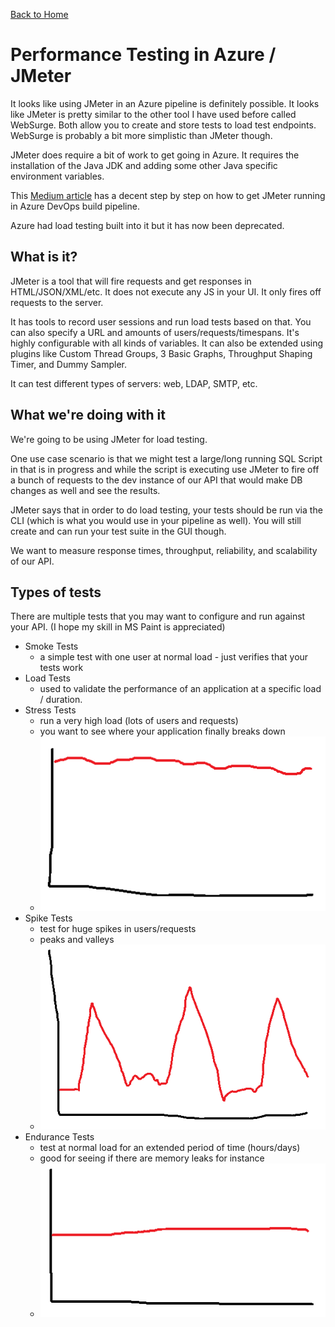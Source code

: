 [Back to Home](/my-notes)

# Performance Testing in Azure / JMeter

It looks like using JMeter in an Azure pipeline is definitely possible.
It looks like JMeter is pretty similar to the other tool I have used before
called WebSurge. Both allow you to create and store tests to load test endpoints.
WebSurge is probably a bit more simplistic than JMeter though.

JMeter does require a bit of work to get going in Azure. It requires the installation
of the Java JDK and adding some other Java specific environment variables.

This [Medium article](https://medium.com/@ganeshsirsi/configuring-jmeter-tests-in-vsts-tfs-azure-devops-and-publishing-results-dcdd7b451cb9)
has a decent step by step on how to get JMeter running in Azure DevOps build pipeline.

Azure had load testing built into it but it has now been deprecated.

## What is it?

JMeter is a tool that will fire requests and get responses in HTML/JSON/XML/etc.
It does not execute any JS in your UI. It only fires off requests to the server.

It has tools to record user sessions and run load tests based on that.
You can also specify a URL and amounts of users/requests/timespans.
It's highly configurable with all kinds of variables. It can also be extended using plugins like Custom Thread Groups, 3 Basic Graphs, Throughput Shaping Timer, and Dummy Sampler.

It can test different types of servers: web, LDAP, SMTP, etc.

## What we're doing with it

We're going to be using JMeter for load testing.

One use case scenario is that we might test a large/long running SQL Script
in that is in progress and while the script is executing use JMeter to fire off
a bunch of requests to the dev instance of our API that would make DB changes as well and see the results.

JMeter says that in order to do load testing, your tests should be run via the CLI
(which is what you would use in your pipeline as well).
You will still create and can run your test suite in the GUI though.

We want to measure response times, throughput, reliability, and scalability of our API.

## Types of tests

There are multiple tests that you may want to configure and run against your API. (I hope my skill in MS Paint is appreciated)

-   Smoke Tests 
	- a simple test with one user at normal load - just verifies that your tests work
-   Load Tests 
	- used to validate the performance of an application at a specific load / duration.
-   Stress Tests 
	- run a very high load (lots of users and requests) 
	- you want to see where your application finally breaks down 
	- ![stress test](./images/stress-test.png)
-   Spike Tests 
	- test for huge spikes in users/requests 
	- peaks and valleys 
	- ![spike test](./images/spike-test.png)
-   Endurance Tests 
	- test at normal load for an extended period of time (hours/days) 
	- good for seeing if there are memory leaks for instance 
	- ![endurance test](./images/endurance-test.png)
